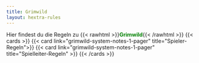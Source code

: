```yaml
---
title: Grimwild
layout: hextra-rules
---
```


Hier findest du die Regeln zu {{< rawhtml >}}<span style="color:green;font-weight:bold">Grimwild</span>{{< /rawhtml >}}
{{< cards >}}
  {{< card link="grimwild-system-notes-1-pager" title="Spieler-Regeln">}}
  {{< card link="grimwild-system-notes-1-pager" title="Spielleiter-Regeln" >}}
{{< /cards >}}